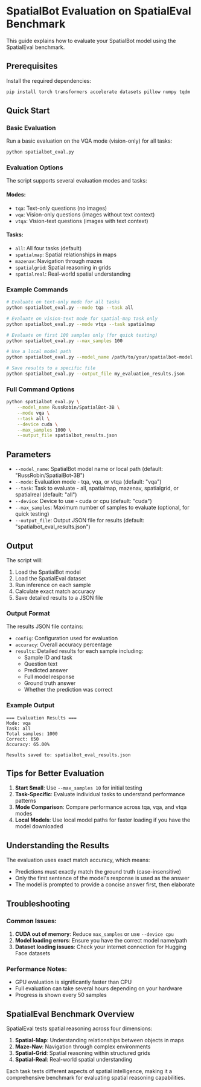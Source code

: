 # SpatialBot Evaluation on SpatialEval Benchmark

This guide explains how to evaluate your SpatialBot model using the SpatialEval benchmark.

## Prerequisites

Install the required dependencies:

```bash
pip install torch transformers accelerate datasets pillow numpy tqdm
```

## Quick Start

### Basic Evaluation

Run a basic evaluation on the VQA mode (vision-only) for all tasks:

```bash
python spatialbot_eval.py
```

### Evaluation Options

The script supports several evaluation modes and tasks:

#### Modes:
- `tqa`: Text-only questions (no images)
- `vqa`: Vision-only questions (images without text context)
- `vtqa`: Vision-text questions (images with text context)

#### Tasks:
- `all`: All four tasks (default)
- `spatialmap`: Spatial relationships in maps
- `mazenav`: Navigation through mazes
- `spatialgrid`: Spatial reasoning in grids
- `spatialreal`: Real-world spatial understanding

### Example Commands

```bash
# Evaluate on text-only mode for all tasks
python spatialbot_eval.py --mode tqa --task all

# Evaluate on vision-text mode for spatial-map task only
python spatialbot_eval.py --mode vtqa --task spatialmap

# Evaluate on first 100 samples only (for quick testing)
python spatialbot_eval.py --max_samples 100

# Use a local model path
python spatialbot_eval.py --model_name /path/to/your/spatialbot-model

# Save results to a specific file
python spatialbot_eval.py --output_file my_evaluation_results.json
```

### Full Command Options

```bash
python spatialbot_eval.py \
    --model_name RussRobin/SpatialBot-3B \
    --mode vqa \
    --task all \
    --device cuda \
    --max_samples 1000 \
    --output_file spatialbot_results.json
```

## Parameters

- `--model_name`: SpatialBot model name or local path (default: "RussRobin/SpatialBot-3B")
- `--mode`: Evaluation mode - tqa, vqa, or vtqa (default: "vqa")
- `--task`: Task to evaluate - all, spatialmap, mazenav, spatialgrid, or spatialreal (default: "all")
- `--device`: Device to use - cuda or cpu (default: "cuda")
- `--max_samples`: Maximum number of samples to evaluate (optional, for quick testing)
- `--output_file`: Output JSON file for results (default: "spatialbot_eval_results.json")

## Output

The script will:

1. Load the SpatialBot model
2. Load the SpatialEval dataset
3. Run inference on each sample
4. Calculate exact match accuracy
5. Save detailed results to a JSON file

### Output Format

The results JSON file contains:
- `config`: Configuration used for evaluation
- `accuracy`: Overall accuracy percentage
- `results`: Detailed results for each sample including:
  - Sample ID and task
  - Question text
  - Predicted answer
  - Full model response
  - Ground truth answer
  - Whether the prediction was correct

### Example Output

```
=== Evaluation Results ===
Mode: vqa
Task: all
Total samples: 1000
Correct: 650
Accuracy: 65.00%

Results saved to: spatialbot_eval_results.json
```

## Tips for Better Evaluation

1. **Start Small**: Use `--max_samples 10` for initial testing
2. **Task-Specific**: Evaluate individual tasks to understand performance patterns
3. **Mode Comparison**: Compare performance across tqa, vqa, and vtqa modes
4. **Local Models**: Use local model paths for faster loading if you have the model downloaded

## Understanding the Results

The evaluation uses exact match accuracy, which means:
- Predictions must exactly match the ground truth (case-insensitive)
- Only the first sentence of the model's response is used as the answer
- The model is prompted to provide a concise answer first, then elaborate

## Troubleshooting

### Common Issues:

1. **CUDA out of memory**: Reduce `max_samples` or use `--device cpu`
2. **Model loading errors**: Ensure you have the correct model name/path
3. **Dataset loading issues**: Check your internet connection for Hugging Face datasets

### Performance Notes:

- GPU evaluation is significantly faster than CPU
- Full evaluation can take several hours depending on your hardware
- Progress is shown every 50 samples

## SpatialEval Benchmark Overview

SpatialEval tests spatial reasoning across four dimensions:
1. **Spatial-Map**: Understanding relationships between objects in maps
2. **Maze-Nav**: Navigation through complex environments  
3. **Spatial-Grid**: Spatial reasoning within structured grids
4. **Spatial-Real**: Real-world spatial understanding

Each task tests different aspects of spatial intelligence, making it a comprehensive benchmark for evaluating spatial reasoning capabilities. 